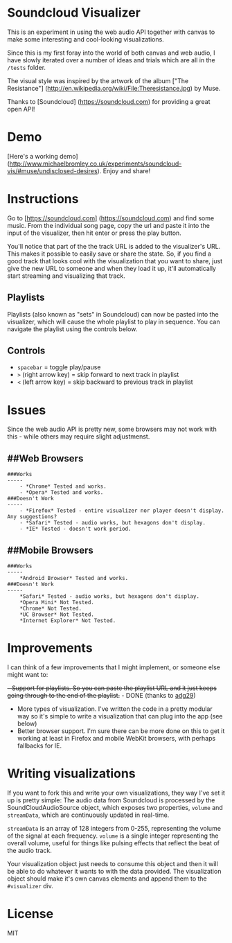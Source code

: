 # Soundcloud Visualizer

This is an experiment in using the web audio API together with canvas to make some interesting and cool-looking visualizations.

Since this is my first foray into the world of both canvas and web audio, I have slowly iterated over a number of ideas and trials which are all in the `/tests` folder.

The visual style was inspired by the artwork of the album ["The Resistance"] (http://en.wikipedia.org/wiki/File:Theresistance.jpg) by Muse.

Thanks to [Soundcloud] (https://soundcloud.com) for providing a great open API!

# Demo

[Here's a working demo] (http://www.michaelbromley.co.uk/experiments/soundcloud-vis/#muse/undisclosed-desires). Enjoy and share!

# Instructions

Go to [https://soundcloud.com] (https://soundcloud.com) and find some music. From the individual song page, copy the url and paste it into the input of the visualizer, then hit enter or press the play button.

You'll notice that part of the the track URL is added to the visualizer's URL. This makes it possible to easily save or share the state. So, if you find a good track that looks cool with
 the visualization that you want to share, just give the new URL to someone and when they load it up, it'll automatically start streaming and visualizing that track.

## Playlists
Playlists (also known as "sets" in Soundcloud) can now be pasted into the visualizer, which will cause the whole playlist to play in sequence. You can navigate the playlist using the controls below.

## Controls
- `spacebar` = toggle play/pause
- `>` (right arrow key) = skip forward to next track in playlist
- `<` (left arrow key) = skip backward to previous track in playlist

# Issues

Since the web audio API is pretty new, some browsers may not work with this - while others may require slight adjustmenst.

##Web Browsers
-----
    ###Works
    -----
        - *Chrome* Tested and works.
        - *Opera* Tested and works.
    ###Doesn't Work
    -----
        - *Firefox* Tested - entire visualizer nor player doesn't display. Any suggestions?
        - *Safari* Tested - audio works, but hexagons don't display.
        - *IE* Tested - doesn't work period.
        
##Mobile Browsers
-----
    ###Works
    -----
        *Android Browser* Tested and works.
    ###Doesn't Work
    -----
        *Safari* Tested - audio works, but hexagons don't display.
        *Opera Mini* Not Tested.
        *Chrome* Not Tested.
        *UC Browser* Not Tested.
        *Internet Explorer* Not Tested.


# Improvements

I can think of a few improvements that I might implement, or someone else might want to:

~~- Support for playlists. So you can paste the playlist URL and it just keeps going through to the end of the playlist.~~ - DONE (thanks to [adg29](https://github.com/adg29))
- More types of visualization. I've written the code in a pretty modular way so it's simple to write a visualization that can plug into the app (see below)
- Better browser support. I'm sure there can be more done on this to get it working at least in Firefox and mobile WebKit browsers, with perhaps fallbacks for IE.

# Writing visualizations

If you want to fork this and write your own visualizations, they way I've set it up is pretty simple:
The audio data from Soundcloud is processed by the SoundCloudAudioSource object, which exposes two properties, `volume` and `streamData`, which are continuously updated in real-time.

`streamData` is an array of 128 integers from 0-255, representing the volume of the signal at each frequency.
`volume` is a single integer representing the overall volume, useful for things like pulsing effects that reflect the beat of the audio track.

Your visualization object just needs to consume this object and then it will be able to do whatever it wants to with the data provided. The visualization object should make
it's own canvas elements and append them to the `#visualizer` div.

# License

MIT

